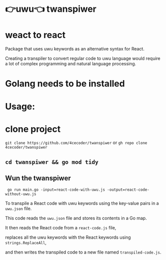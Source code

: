 # 👉uwu👈 twanspiwer

# weact to react
Package that uses uwu keywords as an alternative syntax for React.

Creating a transpiler to convert regular code to uwu language would require a lot of complex programming and natural language processing. 

# Golang needs to be installed

# Usage:

# clone project 

`git clone https://github.com/4cecoder/twanspiwer` or `gh repo clone 4cecoder/twanspiwer` 

## `cd twanspiwer && go mod tidy`

## Wun the twanspiwer
```shell
 go run main.go -input=react-code-with-uwu.js -output=react-code-without-uwu.js
```


To transpile a React code with uwu keywords using the key-value pairs in a `uwu.json` file. 

This code reads the `uwu.json` file and stores its contents in a Go map. 

It then reads the React code from a `react-code.js` file, 

replaces all the uwu keywords with the React keywords using `strings.ReplaceAll`, 

and then writes the transpiled code to a new file named `transpiled-code.js`.
